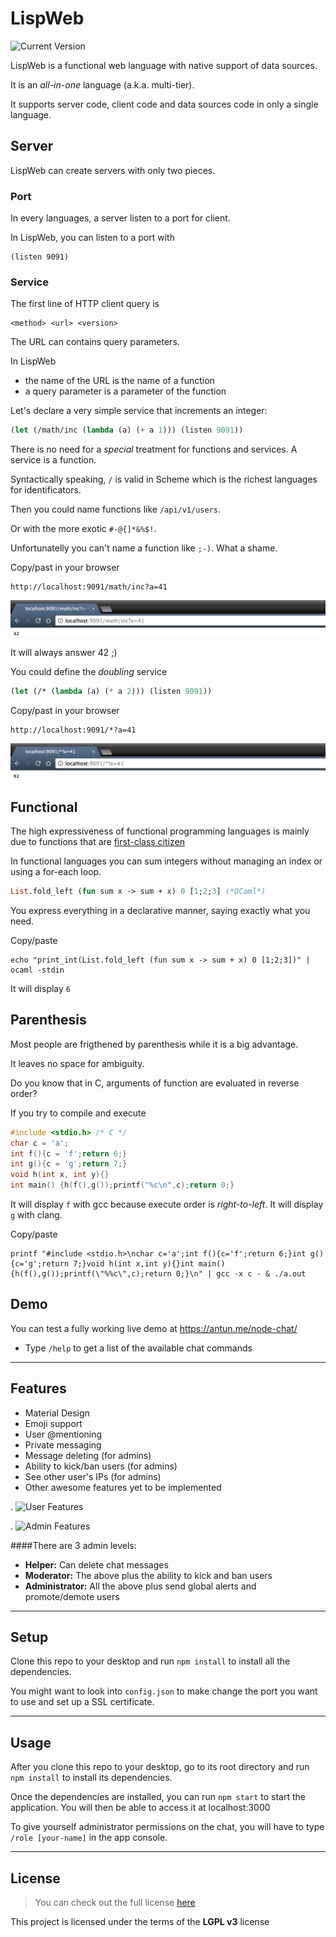 LispWeb
============
![Current Version](https://img.shields.io/badge/version-1.0.0--beta-green.svg)

LispWeb is a functional web language with native support of data sources.

It is an *all-in-one* language (a.k.a. multi-tier). 

It supports server code, client code and data sources code in only a single language.

## Server

LispWeb can create servers with only two pieces.

### Port

In every languages, a server listen to a port for client.

In LispWeb, you can listen to a port with

```
(listen 9091)
```

### Service

The first line of HTTP client query is

```
<method> <url> <version>
```

The URL can contains query parameters.

In LispWeb

-  the name of the URL is the name of a function
-  a query parameter is a parameter of the function

Let's declare a very simple service that increments an integer:

```scheme
(let (/math/inc (lambda (a) (+ a 1))) (listen 9091))
```

There is no need for a *special* treatment for functions and services.
A service is a function.

Syntactically speaking, `/` is valid in Scheme which is the richest languages for identificators.

Then you could name functions like `/api/v1/users`. 

Or with the more exotic `#-@{]*&%$!`.

Unfortunatelly you can't name a function like `;-)`. What a shame.

Copy/past in your browser

```
http://localhost:9091/math/inc?a=41
```
![](inc.png)

It will always answer 42 ;)

You could define the *doubling* service

```scheme
(let (/* (lambda (a) (* a 2))) (listen 9091))
```

Copy/past in your browser

```
http://localhost:9091/*?a=41
```
![](mult.png)

## Functional

The high expressiveness of functional programming languages is mainly due to functions that are [first-class citizen](https://en.wikipedia.org/wiki/First-class_citizen)

In functional languages you can sum integers without managing an index or using a for-each loop.

```ocaml
List.fold_left (fun sum x -> sum + x) 0 [1;2;3] (*OCaml*)
```

You express everything in a declarative manner, saying exactly what you need.

Copy/paste

```shell
echo "print_int(List.fold_left (fun sum x -> sum + x) 0 [1;2;3])" | ocaml -stdin
```

It will display `6`

## Parenthesis 

Most people are frigthened by parenthesis while it is a big advantage. 

It leaves no space for ambiguity.

Do you know that in C, arguments of function are evaluated in reverse order?

If you try to compile and execute

```c
#include <stdio.h> /* C */
char c = 'a';
int f(){c = 'f';return 6;}
int g(){c = 'g';return 7;}
void h(int x, int y){}
int main() {h(f(),g());printf("%c\n",c);return 0;}
```

It will display `f` with gcc because execute order is *right-to-left*.
It will display `g` with clang.

Copy/paste 

```shell
printf "#include <stdio.h>\nchar c='a';int f(){c='f';return 6;}int g(){c='g';return 7;}void h(int x,int y){}int main(){h(f(),g());printf(\"%%c\",c);return 0;}\n" | gcc -x c - & ./a.out
```

## Demo
You can test a fully working live demo at https://antun.me/node-chat/
- Type `/help` to get a list of the available chat commands

---

## Features
- Material Design
- Emoji support
- User @mentioning
- Private messaging
- Message deleting (for admins)
- Ability to kick/ban users (for admins)
- See other user's IPs (for admins)
- Other awesome features yet to be implemented

.
![User Features](http://i.imgur.com/WbF1fi2.png)

.
![Admin Features](http://i.imgur.com/xQFaadt.png)


####There are 3 admin levels:
- **Helper:** Can delete chat messages
- **Moderator:** The above plus the ability to kick and ban users
- **Administrator:** All the above plus send global alerts and promote/demote users

---

## Setup
Clone this repo to your desktop and run `npm install` to install all the dependencies.

You might want to look into `config.json` to make change the port you want to use and set up a SSL certificate.

---

## Usage
After you clone this repo to your desktop, go to its root directory and run `npm install` to install its dependencies.

Once the dependencies are installed, you can run  `npm start` to start the application. You will then be able to access it at localhost:3000

To give yourself administrator permissions on the chat, you will have to type `/role [your-name]` in the app console.

---

## License
>You can check out the full license [here](https://github.com/IgorAntun/node-chat/blob/master/LICENSE)

This project is licensed under the terms of the **LGPL v3** license
